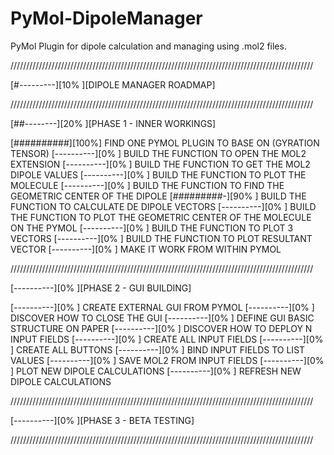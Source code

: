 # PyMol-DipoleManager

PyMol Plugin for dipole calculation and managing using .mol2 files.

////////////////////////////////////////////////////////////////////////////////////////////////

[#---------][10% ][DIPOLE MANAGER ROADMAP]

////////////////////////////////////////////////////////////////////////////////////////////////

[##--------][20% ][PHASE 1 - INNER WORKINGS]


[##########][100%] FIND ONE PYMOL PLUGIN TO BASE ON (GYRATION TENSOR)
[----------][0%  ] BUILD THE FUNCTION TO OPEN THE MOL2 EXTENSION
[----------][0%  ] BUILD THE FUNCTION TO GET THE MOL2 DIPOLE VALUES
[----------][0%  ] BUILD THE FUNCTION TO PLOT THE MOLECULE
[----------][0%  ] BUILD THE FUNCTION TO FIND THE GEOMETRIC CENTER OF THE DIPOLE
[#########-][90% ] BUILD THE FUNCTION TO CALCULATE DE DIPOLE VECTORS
[----------][0%  ] BUILD THE FUNCTION TO PLOT THE GEOMETRIC CENTER OF THE MOLECULE ON THE PYMOL
[----------][0%  ] BUILD THE FUNCTION TO PLOT 3 VECTORS
[----------][0%  ] BUILD THE FUNCTION TO PLOT RESULTANT VECTOR
[----------][0%  ] MAKE IT WORK FROM WITHIN PYMOL
 
////////////////////////////////////////////////////////////////////////////////////////////////

[----------][0%  ][PHASE 2 - GUI BUILDING]


[----------][0%  ] CREATE EXTERNAL GUI FROM PYMOL
[----------][0%  ] DISCOVER HOW TO CLOSE THE GUI
[----------][0%  ] DEFINE GUI BASIC STRUCTURE ON PAPER
[----------][0%  ] DISCOVER HOW TO DEPLOY N INPUT FIELDS
[----------][0%  ] CREATE ALL INPUT FIELDS
[----------][0%  ] CREATE ALL BUTTONS
[----------][0%  ] BIND INPUT FIELDS TO LIST VALUES
[----------][0%  ] SAVE MOL2 FROM INPUT FIELDS
[----------][0%  ] PLOT NEW DIPOLE CALCULATIONS
[----------][0%  ] REFRESH NEW DIPOLE CALCULATIONS


////////////////////////////////////////////////////////////////////////////////////////////////

[----------][0%  ][PHASE 3 - BETA TESTING]

////////////////////////////////////////////////////////////////////////////////////////////////


